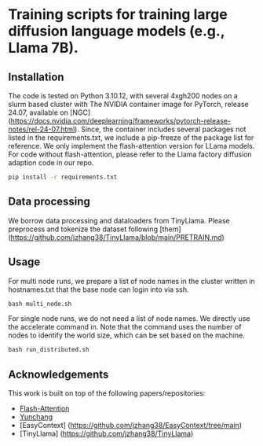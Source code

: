 # Training scripts for training large diffusion language models (e.g., Llama 7B).


## Installation
The code is tested on Python 3.10.12, with several 4xgh200 nodes on a slurm based cluster with The NVIDIA container image for PyTorch, release 24.07, available on [NGC] (https://docs.nvidia.com/deeplearning/frameworks/pytorch-release-notes/rel-24-07.html). Since, the container includes several packages not listed in the requirements.txt, we include a pip-freeze of the package list for reference. We only implement the flash-attention version for LLama models. For code without flash-attention, please refer to the Llama factory diffusion adaption code in our repo.

```bash
pip install -r requirements.txt
```

## Data processing

We borrow data processing and dataloaders from TinyLlama. Please preprocess and tokenize the dataset following [them] (https://github.com/jzhang38/TinyLlama/blob/main/PRETRAIN.md)

## Usage
For multi node runs, we prepare a list of node names in the cluster written in hostnames.txt that the base node can login into via ssh. 
```python
bash multi_node.sh
```
For single node runs, we do not need a list of node names. We directly use the accelerate command in. Note that the command uses the number of nodes to identify the world size, which can be set based on the machine. 
```python
bash run_distributed.sh
```





## Acknowledgements
This work is built on top of the following papers/repositories:
- [Flash-Attention](https://github.com/Dao-AILab/flash-attention)
- [Yunchang](https://github.com/feifeibear/long-context-attention)
- [EasyContext] (https://github.com/jzhang38/EasyContext/tree/main)
- [TinyLlama] (https://github.com/jzhang38/TinyLlama)


